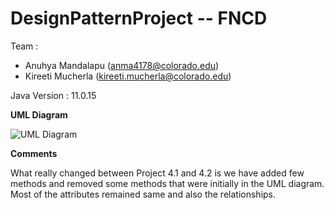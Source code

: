 # DesignPatternProject -- FNCD


Team : 

* Anuhya Mandalapu (anma4178@colorado.edu)
* Kireeti Mucherla (kireeti.mucherla@colorado.edu)

Java Version : 11.0.15

**UML Diagram**

![UML Diagram](https://github.com/kireeti-mucherla/designPatternProjects/blob/main/FNCD_4.drawio.png)

**Comments**

What really changed between Project 4.1 and 4.2 is we have added few methods and removed some methods that were initially in the UML diagram. Most of the attributes remained same and also the relationships.